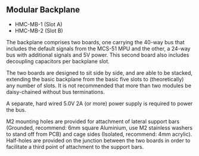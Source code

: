 Modular Backplane
-----------------
- HMC-MB-1 (Slot A)
- HMC-MB-2 (Slot B)

The backplane comprises two boards, one carrying the 
40-way bus that includes the default signals from the 
MCS-51 MPU and the other, a 24-way bus with additional 
signals and 5V power. This second board also includes
decoupling capacitors per backplane slot.

The two boards are designed to sit side by side, and are
able to be stacked, extending the basic backplane from 
the basic five slots to (theoretically) any number of 
slots. It is not recommended that more than two modules
be daisy-chained without bus terminations.

A separate, hard wired 5.0V 2A (or more) power supply is
required to power the bus.

M2 mounting holes are provided for attachment of lateral 
support bars (Grounded, recommend: 6mm square Aluminium,
use M2 stainless washers to stand off from PCB) and cage 
sides (Isolated, recommend: 4mm acrylic). Half-holes are 
provided on the junction between the two boards in order
to facilitate a third point of attachment to the support 
bars.


